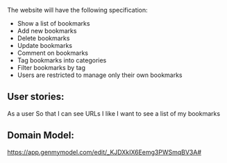The website will have the following specification:

* Show a list of bookmarks
* Add new bookmarks
* Delete bookmarks
* Update bookmarks
* Comment on bookmarks
* Tag bookmarks into categories
* Filter bookmarks by tag
* Users are restricted to manage only their own bookmarks


User stories:
---------------

As a user
So that I can see URLs I like
I want to see a list of my bookmarks

Domain Model:
---------------

https://app.genmymodel.com/edit/_KJDXkIX6Eemg3PWSmqBV3A#
